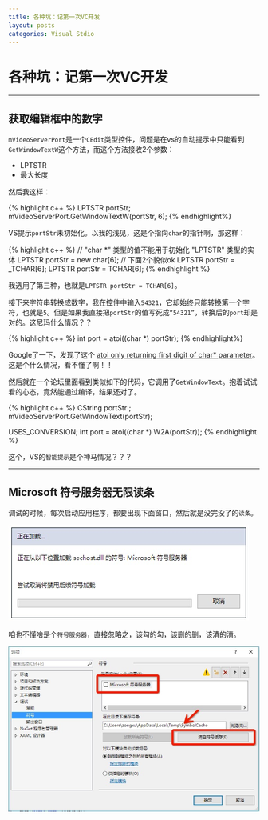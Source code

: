```yaml
---
title: 各种坑：记第一次VC开发
layout: posts
categories: Visual Stdio
---
```


# 各种坑：记第一次VC开发

---


## 获取编辑框中的数字

`mVideoServerPort`是一个`CEdit`类型控件，问题是在vs的自动提示中只能看到`GetWindowTextW`这个方法，而这个方法接收2个参数：

* LPTSTR
* 最大长度

然后我这样：

{% highlight c++ %}
LPTSTR portStr;
mVideoServerPort.GetWindowTextW(portStr, 6);
{% endhighlight%}

VS提示`portStr`未初始化。以我的浅见，这是个指向`char`的指针啊，那这样：

{% highlight c++ %}
// "char *" 类型的值不能用于初始化 "LPTSTR" 类型的实体
LPTSTR portStr = new char[6]; 
// 下面2个貌似ok
LPTSTR portStr = _TCHAR[6];
LPTSTR portStr = TCHAR[6];
{% endhighlight %}

我选用了第三种，也就是`LPTSTR portStr = TCHAR[6]`。

接下来字符串转换成数字，我在控件中输入`54321`，它却始终只能转换第一个字符，也就是`5`。但是如果我直接把`portStr`的值写死成`“54321”`，转换后的`port`却是对的。这尼玛什么情况？？

{% highlight c++ %}
int port = atoi((char *) portStr);
{% endhighlight%}

Google了一下，发现了这个 [atoi only returning first digit of char* parameter](http://stackoverflow.com/questions/19233364/atoi-only-returning-first-digit-of-char-parameter)。这是个什么情况，看不懂了啊！！

然后就在一个论坛里面看到类似如下的代码，它调用了`GetWindowText`。抱着试试看的心态，竟然能通过编译，结果还对了。

{% highlight c++ %}
CString portStr ;
mVideoServerPort.GetWindowText(portStr);

USES_CONVERSION;
int port = atoi((char *) W2A(portStr));
{% endhighlight %}

这个，VS的`智能提示`是个神马情况？？？

---

## Microsoft 符号服务器无限读条

调试的时候，每次启动应用程序，都要出现下面窗口，然后就是没完没了的`读条`。

![vs-symbol-loading-dialog](../_images/2015-10-31-vs-symbol-loading-dialog.jpg)

咱也不懂啥是个`符号服务器`，直接忽略之，该勾的勾，该删的删，该清的清。

![vs-options-symbol](../_images/2015-10-31-vs-options-symbol.jpg)